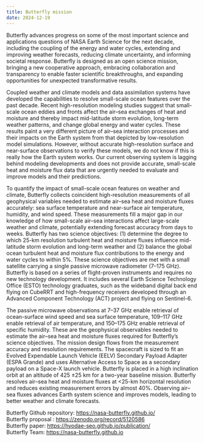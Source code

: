 ```yaml
---
title: Butterfly mission
date: 2024-12-19
---
```

Butterfly advances progress on some of the most important science and applications questions of NASA Earth Science for the next decade, including the coupling of the energy and water cycles, extending and improving weather forecasts, reducing climate uncertainty, and informing societal response. Butterfly is designed as an open science mission, bringing a new cooperative approach, embracing collaboration and transparency to enable faster scientific breakthroughs, and expanding opportunities for unexpected transformative results. <br>

Coupled weather and climate models and data assimilation systems have developed the capabilities to resolve small-scale ocean features over the past decade. Recent high-resolution modeling studies suggest that small-scale ocean eddies and fronts affect the air–sea exchanges of heat and moisture and thereby impact mid-latitude storm evolution, long-term weather patterns, and change global energy and water cycles. These results paint a very different picture of air–sea interaction processes and their impacts on the Earth system from that depicted by low-resolution model simulations. However, without accurate high-resolution surface and near-surface observations to verify these models, we do not know if this is really how the Earth system works. Our current observing system is lagging behind modeling developments and does not provide accurate, small-scale heat and moisture flux data that are urgently needed to evaluate and improve models and their predictions. <br>

To quantify the impact of small-scale ocean features on weather and climate, Butterfly collects coincident high-resolution measurements of all geophysical variables needed to estimate air–sea heat and moisture fluxes accurately: sea surface temperature and near-surface air temperature, humidity, and wind speed. These measurements fill a major gap in our knowledge of how small-scale air–sea interactions affect large-scale weather and climate, potentially extending forecast accuracy from days to weeks. Butterfly has two science objectives: (1) determine the degree to which 25-km resolution turbulent heat and moisture fluxes influence mid-latitude storm evolution and long-term weather and (2) balance the global ocean turbulent heat and moisture flux contributions to the energy and water cycles to within 5%. These science objectives are met with a small satellite carrying a single passive microwave radiometer (7–175 GHz). Butterfly is based on a series of flight-proven instruments and requires no new technology development. It includes several Earth Science Technology Office (ESTO) technology graduates, such as the wideband digital back end flying on CubeRRT and high-frequency receivers developed through an Advanced Component Technology (ACT) project and flying on Sentinel-6. <br>

The passive microwave observations at 7–37 GHz enable retrieval of ocean-surface wind speed and sea surface temperature, 109–117 GHz enable retrieval of air temperature, and 150–175 GHz enable retrieval of specific humidity. These are the geophysical observables needed to estimate the air–sea heat and moisture fluxes required for Butterfly’s science objectives. The mission design flows from the measurement accuracy and resolution requirements. The spacecraft is sized to fit an Evolved Expendable Launch Vehicle (EELV) Secondary Payload Adapter (ESPA Grande) and uses Alternative Access to Space as a secondary payload on a Space-X launch vehicle. Butterfly is placed in a high inclination orbit at an altitude of 425 ±25 km for a two-year baseline mission. Butterfly resolves air–sea heat and moisture fluxes at <25-km horizontal resolution and reduces existing measurement errors by almost 40%. Observing air–sea fluxes advances Earth system science and improves models, leading to better weather and climate forecasts. <br>

Butterfly Github repository: https://nasa-butterfly.github.io/ <br>
Butterfly proposal : https://zenodo.org/record/5120586 <br>
Butterfly paper: https://hyodae-seo.github.io/publication/ <br>
Butterfly Team: https://nasa-butterfly.github.io <br>


<!--more-->
